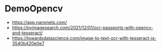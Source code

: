 # DemoOpencv

- https://app.nanonets.com/
- https://pyimagesearch.com/2021/12/01/ocr-passports-with-opencv-and-tesseract/
- https://towardsdatascience.com/image-to-text-ocr-with-tesseract-js-3540b420e0e7
